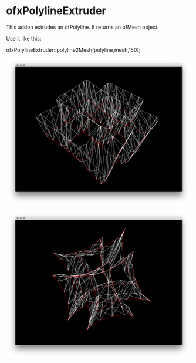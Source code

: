 # ofxPolylineExtruder

This addon extrudes an ofPolyline.
It returns an ofMesh object.

Use it like this:

  ofxPolylineExtruder::polyline2Mesh(polyline,mesh,150);

![Alt text](/screenshots/one.png?raw=true)

![Alt text](/screenshots/two.png?raw=true)
